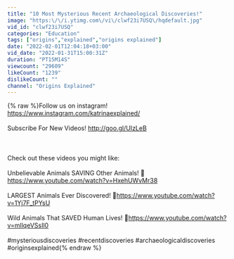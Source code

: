 ```yaml
---
title: "10 Most Mysterious Recent Archaeological Discoveries!"
image: "https:\/\/i.ytimg.com\/vi\/clwf23i7USQ\/hqdefault.jpg"
vid_id: "clwf23i7USQ"
categories: "Education"
tags: ["origins","explained","origins explained"]
date: "2022-02-01T12:04:18+03:00"
vid_date: "2022-01-31T15:00:31Z"
duration: "PT15M14S"
viewcount: "29609"
likeCount: "1239"
dislikeCount: ""
channel: "Origins Explained"
---
```

{% raw %}Follow us on instagram! <a rel="nofollow" target="blank" href="https://www.instagram.com/katrinaexplained/">https://www.instagram.com/katrinaexplained/</a><br /><br />Subscribe For New Videos! <a rel="nofollow" target="blank" href="http://goo.gl/UIzLeB">http://goo.gl/UIzLeB</a><br /><br /><br /><br />Check out these videos you might like: <br /><br />Unbelievable Animals SAVING Other Animals! 🐯<a rel="nofollow" target="blank" href="https://www.youtube.com/watch?v=HxehUWvMr38">https://www.youtube.com/watch?v=HxehUWvMr38</a><br /><br />LARGEST Animals Ever Discovered! 🐙<a rel="nofollow" target="blank" href="https://www.youtube.com/watch?v=1Yj7F_tPYsU">https://www.youtube.com/watch?v=1Yj7F_tPYsU</a><br /><br />Wild Animals That SAVED Human Lives! 🐻<a rel="nofollow" target="blank" href="https://www.youtube.com/watch?v=mllqeVSsIl0">https://www.youtube.com/watch?v=mllqeVSsIl0</a><br /><br />#mysteriousdiscoveries #recentdiscoveries #archaeologicaldiscoveries #originsexplained{% endraw %}

